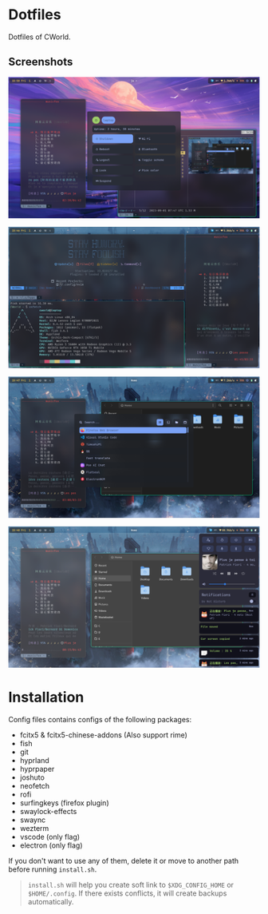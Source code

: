 # Dotfiles

Dotfiles of CWorld.

## Screenshots

![Alt text](docs/Screenshot_2023-09-01-15-50-48_1476x830.png)

![Alt text](docs/Screenshot_2023-09-01-15-46-17_1476x830.png)

![Alt text](docs/Screenshot_2023-09-01-15-47-40_1476x830.png)

![Alt text](docs/Screenshot_2023-09-01-15-48-23_1476x830.png)

# Installation

Config files contains configs of the following packages:

- fcitx5 & fcitx5-chinese-addons (Also support rime)
- fish
- git
- hyprland
- hyprpaper
- joshuto
- neofetch
- rofi
- surfingkeys (firefox plugin)
- swaylock-effects
- swaync
- wezterm
- vscode (only flag)
- electron (only flag)

If you don't want to use any of them, delete it or move to another path before running `install.sh`.

> `install.sh` will help you create soft link to `$XDG_CONFIG_HOME` or `$HOME/.config`. If there exists conflicts, it will create backups automatically.
